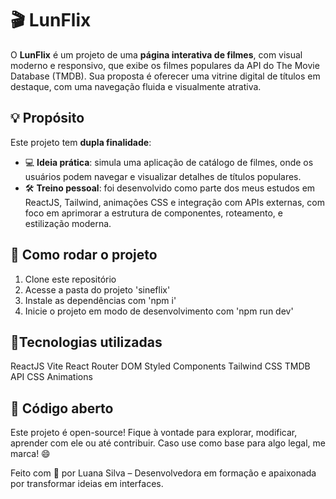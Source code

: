 # 🎬 LunFlix

O **LunFlix** é um projeto de uma **página interativa de filmes**, com visual moderno e responsivo, que exibe os filmes populares da API do The Movie Database (TMDB). Sua proposta é oferecer uma vitrine digital de títulos em destaque, com uma navegação fluida e visualmente atrativa.

## 💡 Propósito

Este projeto tem **dupla finalidade**:

- 💻 **Ideia prática**: simula uma aplicação de catálogo de filmes, onde os usuários podem navegar e visualizar detalhes de títulos populares.
- 🛠️ **Treino pessoal**: foi desenvolvido como parte dos meus estudos em ReactJS, Tailwind, animações CSS e integração com APIs externas, com foco em aprimorar a estrutura de componentes, roteamento, e estilização moderna.

## 🚀 Como rodar o projeto

1. Clone este repositório
2. Acesse a pasta do projeto 'sineflix'
3. Instale as dependências com 'npm i'
4. Inicie o projeto em modo de desenvolvimento com 'npm run dev'

## 🧩Tecnologias utilizadas

ReactJS
Vite
React Router DOM
Styled Components
Tailwind CSS
TMDB API
CSS Animations

## 👐 Código aberto
Este projeto é open-source! Fique à vontade para explorar, modificar, aprender com ele ou até contribuir. Caso use como base para algo legal, me marca! 😄

Feito com 💖 por Luana Silva – Desenvolvedora em formação e apaixonada por transformar ideias em interfaces.

